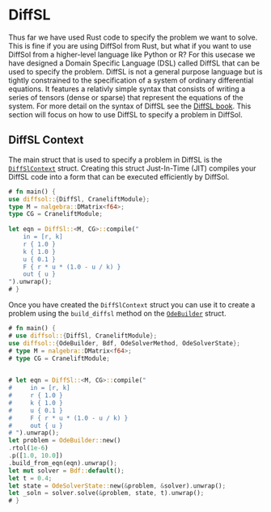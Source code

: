 # DiffSL

Thus far we have used Rust code to specify the problem we want to solve. This is fine if you are using DiffSol from Rust, but what if you want to use DiffSol from a higher-level language like Python or R?
For this usecase we have designed a Domain Specific Language (DSL) called DiffSL that can be used to specify the problem. DiffSL is not a general purpose language but is tightly constrained to 
the specification of a system of ordinary differential equations. It features a relativly simple syntax that consists of writing a series of tensors (dense or sparse) that represent the equations of the system.
For more detail on the syntax of DiffSL see the [DiffSL book](https://martinjrobins.github.io/diffsl/). This section will focus on how to use DiffSL to specify a problem in DiffSol.


## DiffSL Context

The main struct that is used to specify a problem in DiffSL is the [`DiffSlContext`](https://docs.rs/diffsol/latest/diffsol/ode_solver/diffsl/struct.DiffSlContext.html) struct. Creating this struct
Just-In-Time (JIT) compiles your DiffSL code into a form that can be executed efficiently by DiffSol. 

```rust
# fn main() {
use diffsol::{DiffSl, CraneliftModule};
type M = nalgebra::DMatrix<f64>;
type CG = CraneliftModule;
        
let eqn = DiffSl::<M, CG>::compile("
    in = [r, k]
    r { 1.0 }
    k { 1.0 }
    u { 0.1 }
    F { r * u * (1.0 - u / k) }
    out { u }
").unwrap();
# }
```

Once you have created the `DiffSlContext` struct you can use it to create a problem using the `build_diffsl` method on the [`OdeBuilder`](https://docs.rs/diffsol/latest/diffsol/ode_solver/builder/struct.OdeBuilder.html) struct.


```rust
# fn main() {
# use diffsol::{DiffSl, CraneliftModule};
use diffsol::{OdeBuilder, Bdf, OdeSolverMethod, OdeSolverState};
# type M = nalgebra::DMatrix<f64>;
# type CG = CraneliftModule;

        
# let eqn = DiffSl::<M, CG>::compile("
#     in = [r, k]
#     r { 1.0 }
#     k { 1.0 }
#     u { 0.1 }
#     F { r * u * (1.0 - u / k) }
#     out { u }
# ").unwrap();
let problem = OdeBuilder::new()
.rtol(1e-6)
.p([1.0, 10.0])
.build_from_eqn(eqn).unwrap();
let mut solver = Bdf::default();
let t = 0.4;
let state = OdeSolverState::new(&problem, &solver).unwrap();
let _soln = solver.solve(&problem, state, t).unwrap();
# }
```
